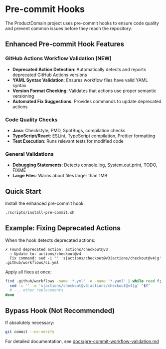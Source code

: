 # Pre-commit Hooks

The ProductDomain project uses pre-commit hooks to ensure code quality and prevent common issues before they reach the repository.

## Enhanced Pre-commit Hook Features

### GitHub Actions Workflow Validation (NEW)
- **Deprecated Action Detection**: Automatically detects and reports deprecated GitHub Actions versions
- **YAML Syntax Validation**: Ensures workflow files have valid YAML syntax
- **Version Format Checking**: Validates that actions use proper semantic versioning
- **Automated Fix Suggestions**: Provides commands to update deprecated actions

### Code Quality Checks
- **Java**: Checkstyle, PMD, SpotBugs, compilation checks
- **TypeScript/React**: ESLint, TypeScript compilation, Prettier formatting
- **Test Execution**: Runs relevant tests for modified code

### General Validations
- **Debugging Statements**: Detects console.log, System.out.print, TODO, FIXME
- **Large Files**: Warns about files larger than 1MB

## Quick Start

Install the enhanced pre-commit hook:
```bash
./scripts/install-pre-commit.sh
```

## Example: Fixing Deprecated Actions

When the hook detects deprecated actions:
```
✗ Found deprecated action: actions/checkout@v3
  → Update to: actions/checkout@v4
  Fix command: sed -i '' 's|actions/checkout@v3|actions/checkout@v4|g' .github/workflows/ci.yml
```

Apply all fixes at once:
```bash
find .github/workflows -name '*.yml' -o -name '*.yaml' | while read f; do
  sed -i '' -e 's|actions/checkout@v3|actions/checkout@v4|g' "$f"
  # ... other replacements
done
```

## Bypass Hook (Not Recommended)

If absolutely necessary:
```bash
git commit --no-verify
```

For detailed documentation, see [docs/pre-commit-workflow-validation.md](pre-commit-workflow-validation.md)